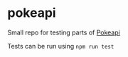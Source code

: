 # pokeapi
Small repo for testing parts of [Pokeapi](https://pokeapi.co/) 

Tests can be run using `npm run test`
